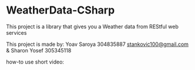 # WeatherData-CSharp
This project is a library that gives you a Weather data from REStful web services

This project is made by:
 Yoav Saroya 304835887 stankovic100@gmail.com & Sharon Yosef 305345118 

how-to use short video: 

